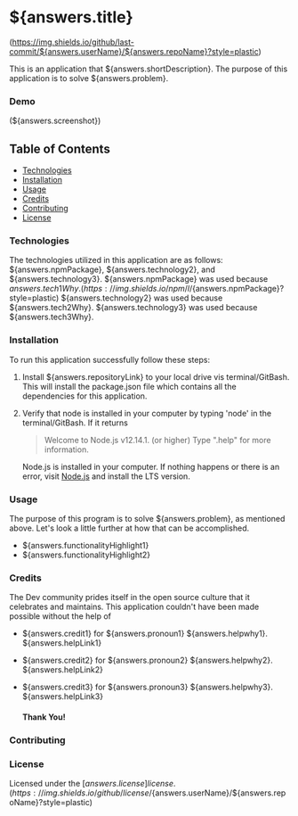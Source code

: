 # ${answers.title}


(https://img.shields.io/github/last-commit/${answers.userName}/${answers.repoName}?style=plastic)
    
This is an application that ${answers.shortDescription}. The purpose of this application is to solve ${answers.problem}. 
    
### Demo 
(${answers.screenshot})
    
## Table of Contents
        
- [Technologies](#technologies)
- [Installation](#installation)
- [Usage](#usage)
- [Credits](#credits)
- [Contributing](#contributing)
- [License](#license)
    
### Technologies
    
The technologies utilized in this application are as follows: ${answers.npmPackage}, ${answers.technology2}, and ${answers.technology3}. 
${answers.npmPackage} was used because ${answers.tech1Why}. (https://img.shields.io/npm/l/${answers.npmPackage}?style=plastic)
${answers.technology2} was used because ${answers.tech2Why}. 
${answers.technology3} was used because ${answers.tech3Why}. 
    
### Installation
    
To run this application successfully follow these steps:
1. Install ${answers.repositoryLink} to your local drive vis terminal/GitBash. This will install the package.json file which contains all the dependencies for this application. 
2. Verify that node is installed in your computer by typing 'node' in the terminal/GitBash. If it returns
    >Welcome to Node.js v12.14.1. (or higher)
    >Type ".help" for more information.
    
   Node.js is installed in your computer. If nothing happens or there is an error, visit [Node.js](https://nodejs.org/) and install the LTS version.
    
### Usage
    
The purpose of this program is to solve ${answers.problem}, as mentioned above. Let's look a little further at how that can be accomplished.
- ${answers.functionalityHighlight1}
- ${answers.functionalityHighlight2}
    
### Credits
    
The Dev community prides itself in the open source culture that it celebrates and maintains. This application couldn't have been made possible without the help of
- ${answers.credit1} for ${answers.pronoun1} ${answers.helpwhy1}. ${answers.helpLink1}
- ${answers.credit2} for ${answers.pronoun2} ${answers.helpwhy2}. ${answers.helpLink2}
- ${answers.credit3} for ${answers.pronoun3} ${answers.helpwhy3}. ${answers.helpLink3} 
    
    #### Thank You!
    
### Contributing
    
### License
Licensed under the [${answers.license}] license. (https://img.shields.io/github/license/${answers.userName}/${answers.repoName}?style=plastic)
    